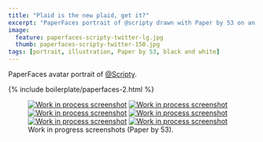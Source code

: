 ```yaml
---
title: "Plaid is the new plaid, get it?"
excerpt: "PaperFaces portrait of @scripty drawn with Paper by 53 on an iPad."
image: 
  feature: paperfaces-scripty-twitter-lg.jpg
  thumb: paperfaces-scripty-twitter-150.jpg
tags: [portrait, illustration, Paper by 53, black and white]
---
```


PaperFaces avatar portrait of <a href="http://twitter.com/Scripty">@Scripty</a>.

{% include boilerplate/paperfaces-2.html %}

<figure class="half">
	<a href="{{ site.url }}/images/paperfaces-scripty-process-1-lg.jpg"><img src="{{ site.url }}/images/paperfaces-scripty-process-1-600.jpg" alt="Work in process screenshot"></a>
	<a href="{{ site.url }}/images/paperfaces-scripty-process-2-lg.jpg"><img src="{{ site.url }}/images/paperfaces-scripty-process-2-600.jpg" alt="Work in process screenshot"></a>
	<a href="{{ site.url }}/images/paperfaces-scripty-process-3-lg.jpg"><img src="{{ site.url }}/images/paperfaces-scripty-process-3-600.jpg" alt="Work in process screenshot"></a>
	<a href="{{ site.url }}/images/paperfaces-scripty-process-4-lg.jpg"><img src="{{ site.url }}/images/paperfaces-scripty-process-4-600.jpg" alt="Work in process screenshot"></a>
	<a href="{{ site.url }}/images/paperfaces-scripty-process-5-lg.jpg"><img src="{{ site.url }}/images/paperfaces-scripty-process-5-600.jpg" alt="Work in process screenshot"></a>
	<a href="{{ site.url }}/images/paperfaces-scripty-process-6-lg.jpg"><img src="{{ site.url }}/images/paperfaces-scripty-process-6-600.jpg" alt="Work in process screenshot"></a>
	<figcaption>Work in progress screenshots (Paper by 53).</figcaption>
</figure>